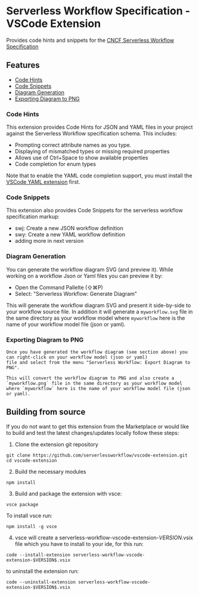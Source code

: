 # Serverless Workflow Specification - VSCode Extension

Provides code hints and snippets for the [CNCF Serverless Workflow Specification](https://github.com/serverlessworkflow/specification)

## Features

- [Code Hints](#Code-Hints)
- [Code Snippets](#Code-Snippets)
- [Diagram Generation](#Diagram-Generation)
- [Exporting Diagram to PNG](#Exporting-Diagram-to-PNG)

### Code Hints

This extension provides Code Hints for JSON and YAML files in your project against the
Serverless Workflow specification schema.
This includes:

- Prompting correct attribute names as you type.
- Displaying of mismatched types or missing required properties
- Allows use of Ctrl+Space to show available properties
- Code completion for enum types

Note that to enable the YAML code completion support, you must 
install the [VSCode YAML extension](https://marketplace.visualstudio.com/items?itemName=redhat.vscode-yaml) first.

### Code Snippets

This extension also provides Code Snippets for the serverless workflow specification markup:

- swj: Create a new JSON workflow definition
- swy: Create a new YAML workflow definition
- adding more in next version

### Diagram Generation

  You can generate the workflow diagram SVG (and preview it). While working on a workflow Json or Yaml files you can 
  preview it by:

  - Open the Command Pallelte (⇧⌘P)
  - Select: "Serverless Workflow: Generate Diagram"
  
  This will generate the workflow diagram SVG and present it side-by-side to your workflow source file.
  In addition it will generate a `myworkflow.svg` file in the same directory as your workflow model where `myworkflow` here is 
  the name of your workflow model file (json or yaml).

### Exporting Diagram to PNG
    
    Once you have generated the workflow diagram (see section above) you can right-click on your workflow model (json or yaml) 
    file and select from the menu "Serverless Workflow: Export Diagram to PNG".
    
    This will convert the workflow diagram to PNG and also create a `myworkflow.png` file in the same directory as your workflow model where `myworkflow` here is the name of your workflow model file (json or yaml).


## Building from source

If you do not want to get this extension from the Marketplace or would like to build and test
the latest changes/updates locally follow these steps:

1. Clone the extension git repository

``` text
git clone https://github.com/serverlessworkflow/vscode-extension.git
cd vscode-extension
```

2. Build the necessary modules

``` text
npm install
```

3. Build and package the extension with vsce:

``` text
vsce package
```

To install vsce run:

``` text
npm install -g vsce
```

4. vsce will create a serverless-workflow-vscode-extension-$VERSION$.vsix file which you have to install to your ide, for this run:

``` text
code --install-extension serverless-workflow-vscode-extension-$VERSION$.vsix
```

to uninstall the extension run:

``` text
code --uninstall-extension serverless-workflow-vscode-extension-$VERSION$.vsix
```
